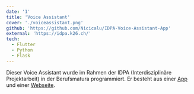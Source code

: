 ```yaml
---
date: '1'
title: 'Voice Assistant'
cover: './voiceassistant.png'
github: 'https://github.com/Nicicalu/IDPA-Voice-Assistant-App'
external: 'https://idpa.k26.ch/'
tech:
  - Flutter
  - Python
  - Flask
---
```


Dieser Voice Assistant wurde im Rahmen der IDPA (Interdisziplinäre Projektarbeit) in der Berufsmatura programmiert. Er besteht aus einer [App](https://play.google.com/store/apps/details?id=gbc.idpa.bm_voice_assistant) und einer [Webseite](https://idpa.k26.ch/).